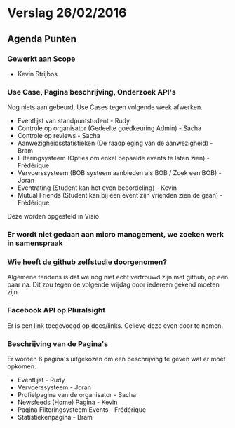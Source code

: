 # Verslag 26/02/2016 #

## Agenda Punten ##

### Gewerkt aan Scope ###

- Kevin Strijbos

### Use Case, Pagina beschrijving, Onderzoek API's ###

Nog niets aan gebeurd, Use Cases tegen volgende week afwerken.

- Eventlijst van standpuntstudent - Rudy
- Controle op organisator (Gedeelte goedkeuring Admin) - Sacha
- Controle op reviews - Sacha
- Aanwezigheidsstatistieken (De raadpleging van de aanwezigheid) - Bram
- Filteringsysteem (Opties om enkel bepaalde events te laten zien) - Frédérique
- Vervoerssysteem (BOB systeem aanbieden als BOB / Zoek een BOB) - Joran
- Eventrating (Student kan het even beoordeling) - Kevin
- Mutual Friends (Student kan bij een event zijn vrienden zien de gaan) - Frédérique

Deze worden opgesteld in Visio

### Er wordt niet gedaan aan micro management, we zoeken werk in samenspraak ###

### Wie heeft de github zelfstudie doorgenomen? ###

Algemene tendens is dat we nog niet echt vertrouwd zijn met github, op een paar na. Dit zou tegen de volgende vrijdag door iedereen gekend moeten zijn.

### Facebook API op Pluralsight ###

Er is een link toegevoegd op docs/links. Gelieve deze even door te nemen.

### Beschrijving van de Pagina's ###

Er worden 6 pagina's uitgekozen om een beschrijving te geven wat er moet opkomen.

- Eventlijst - Rudy
- Vervoerssysteem - Joran
- Profielpagina van de organisator - Sacha
- Newsfeeds (Home) Pagina - Kevin
- Pagina Filteringsysteem Events - Frédérique
- Statistiekenpagina - Bram